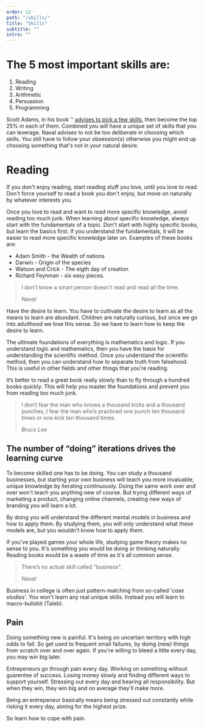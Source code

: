 ```yaml
---
order: 12
path: "/skills/"
title: "Skills"
subtitle: ""
intro: ""
---
```


# The 5 most important skills are:

1. Reading
2. Writing
3. Arithmetic
4. Persuasion
5. Programming

Scott Adams, in his book '' [advises to pick a few skills](https://www.goodreads.com/quotes/984807-i-made-a-list-of-skills-in-which-i-think), then become the top 25% in each of them. Combined you will have a unique set of skills that you can leverage. Naval advises to not be too deliberate in choosing which skills. You still have to follow your obsession(s) otherwise you might end up choosing something that's not in your natural desire.

# Reading

If you don't enjoy reading, start reading stuff you love, until you love to read. Don't force yourself to read a book you don't enjoy, but move on naturally by whatever interests you.

Once you love to read and want to read more specific knowledge, avoid reading too much junk. When learning about specific knowledge, always start with the fundamentals of a topic. Don't start with highly specific books, but learn the basics first. If you understand the fundamentals, it will be easier to read more specific knowledge later on. Examples of these books are:

- Adam Smith - the Wealth of nations
- Darwin - Origin of the species
- Watson and Crick - The eigth day of creation
- Richard Feynman - six easy pieces.

> I don't know a smart person doesn't read and read all the time. 
>
> <cite>Naval</cite>

Have the desire to learn. You have to cultivate the desire to learn as all the means to learn are abundant. Children are naturally curious, but once we go into adulthood we lose this sense. So we have to learn how to keep the desire to learn.

The ultimate foundations of everything is mathematics and logic. If you understand logic and mathematics, then you have the basis for understanding the scientific method. Once you understand the scientific method, then you can understand how to separate truth from falsehood. This is useful in other fields and other things that you’re reading.

It’s better to read a great book really slowly than to fly through a hundred books quickly. This will help you master the foundations and prevent you from reading too much junk.


> I don’t fear the man who knows a thousand kicks and a thousand punches, I fear the man who’s practiced one punch ten thousand times or one kick ten thousand times.
>
> <cite>Bruce Lee</cite>

## The number of “doing” iterations drives the learning curve

To become skilled one has to be doing. You can study a thousand businesses, but starting your own business will teach you more invaluable, unique knowledge by iterating continuously. Doing the same work over and over won't teach you anything new of course. But trying different ways of marketing a product, changing online channels, creating new ways of branding you will learn a lot.

By doing you will understand the different mental models in business and how to apply them. By studying them, you will only understand what these models are, but you wouldn't know how to apply them.

If you've played games your whole life, studying game theory makes no sense to you. It's something you would be doing or thinking naturally. Reading books would be a waste of time as it's all common sense.


> There’s no actual skill called “business”.
> 
> <cite>Naval </cite>

Business in college is often just pattern-matching from so-called '*case studies*'. You won't learn any real unique skills. Instead you will learn to macro-bullshit (Taleb).

## Pain

Doing something new is painful. It's being on uncertain territory with high odds to fail. So get used to frequent small failures, by doing (new) things from scratch over and over again. If you're willing to bleed a little every day, you may win big later.

Entrepeneurs go through pain every day. Working on something without guarentee of success. Losing money slowly and finding different ways to support yourself. Stressing out every day and bearing all responsibility.  But when they win, they win big and on average they'll make more.

Being an entrepeneur basically means being stressed out constantly while risking it every day, aiming for the highest prize.

So learn how to cope with pain.